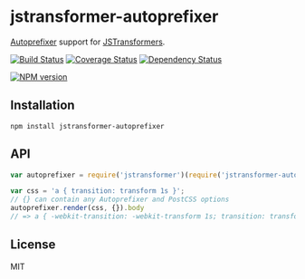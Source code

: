 # jstransformer-autoprefixer

[Autoprefixer](https://github.com/postcss/autoprefixer) support for [JSTransformers](https://github.com/jstransformers/jstransformer).

[![Build Status](https://img.shields.io/travis/jstransformers/jstransformer-autoprefixer/master.svg)](https://travis-ci.org/jstransformers/jstransformer-autoprefixer)
[![Coverage Status](https://img.shields.io/codecov/c/github/jstransformers/jstransformer-autoprefixer/master.svg)](https://codecov.io/gh/jstransformers/jstransformer-autoprefixer)
[![Dependency Status](https://img.shields.io/david/jstransformers/jstransformer-autoprefixer/master.svg)](http://david-dm.org/jstransformers/jstransformer-autoprefixer)

[![NPM version](https://img.shields.io/npm/v/jstransformer-autoprefixer.svg)](https://www.npmjs.org/package/jstransformer-autoprefixer)

## Installation

    npm install jstransformer-autoprefixer

## API

```js
var autoprefixer = require('jstransformer')(require('jstransformer-autoprefixer'))

var css = 'a { transition: transform 1s }';
// {} can contain any Autoprefixer and PostCSS options
autoprefixer.render(css, {}).body
// => a { -webkit-transition: -webkit-transform 1s; transition: transform 1s }
```

## License

MIT
